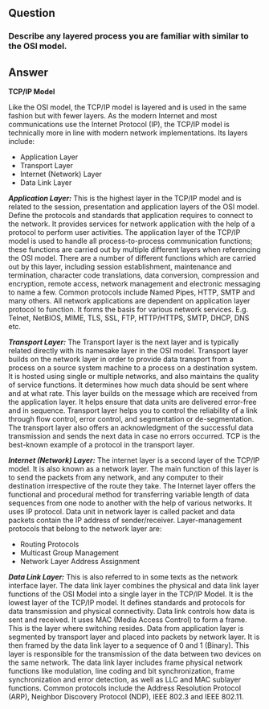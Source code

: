 ## **Question**
### Describe any layered process you are familiar with similar to the OSI model.
## **Answer**

**TCP/IP Model**

Like the OSI model, the TCP/IP model is layered and is used in the same fashion but with fewer layers. As the modern Internet and most communications use the Internet Protocol (IP), the TCP/IP model is technically more in line with modern network implementations. Its layers include:

- Application Layer
- Transport Layer
- Internet (Network) Layer
- Data Link Layer

***Application Layer:*** This is the highest layer in the TCP/IP model and is related to the session, presentation and application layers of the OSI model. Define the protocols and standards that application requires to connect to the network. It provides services for network application with the help of a protocol to perform user activities. The application layer of the TCP/IP model is used to handle all process-to-process communication functions; these functions are carried out by multiple different layers when referencing the OSI model. There are a number of different functions which are carried out by this layer, including session establishment, maintenance and termination, character code translations, data conversion, compression and encryption, remote access, network management and electronic messaging to name a few. Common protocols include Named Pipes, HTTP, SMTP and many others. All network applications are dependent on application layer protocol to function. It forms the basis for various network services. E.g. Telnet, NetBIOS, MIME, TLS, SSL, FTP, HTTP/HTTPS, SMTP, DHCP, DNS etc.

***Transport Layer:*** The Transport layer is the next layer and is typically related directly with its namesake layer in the OSI model. Transport layer builds on the network layer in order to provide data transport from a process on a source system machine to a process on a destination system. It is hosted using single or multiple networks, and also maintains the quality of service functions. It determines how much data should be sent where and at what rate. This layer builds on the message which are received from the application layer. It helps ensure that data units are delivered error-free and in sequence. Transport layer helps you to control the reliability of a link through flow control, error control, and segmentation or de-segmentation. The transport layer also offers an acknowledgment of the successful data transmission and sends the next data in case no errors occurred. TCP is the best-known example of a protocol in the transport layer.

***Internet (Network) Layer:*** The internet layer is a second layer of the TCP/IP model. It is also known as a network layer. The main function of this layer is to send the packets from any network, and any computer to their destination irrespective of the route they take. The Internet layer offers the functional and procedural method for transferring variable length of data sequences from one node to another with the help of various networks. It uses IP protocol. Data unit in network layer is called packet and data packets contain the IP address of sender/receiver. Layer-management protocols that belong to the network layer are:

- Routing Protocols
- Multicast Group Management
- Network Layer Address Assignment

***Data Link Layer:*** This is also referred to in some texts as the network interface layer. The data link layer combines the physical and data link layer functions of the OSI Model into a single layer in the TCP/IP Model. It is the lowest layer of the TCP/IP model. It defines standards and protocols for data transmission and physical connectivity. Data link controls how data is sent and received. It uses MAC (Media Access Control) to form a frame. This is the layer where switching resides. Data from application layer is segmented by transport layer and placed into packets by network layer. It is then framed by the data link layer to a sequence of 0 and 1 (Binary). This layer is responsible for the transmission of the data between two devices on the same network. The data link layer includes frame physical network functions like modulation, line coding and bit synchronization, frame synchronization and error detection, as well as LLC and MAC sublayer functions. Common protocols include the Address Resolution Protocol (ARP), Neighbor Discovery Protocol (NDP), IEEE 802.3 and IEEE 802.11.